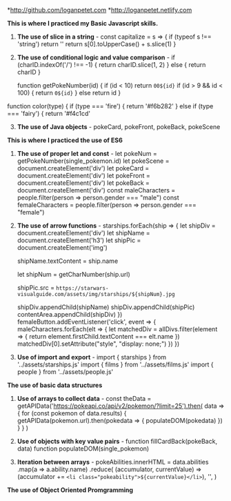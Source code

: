 *http://github.com/loganpetet.com
*http://loganpetet.netlify.com


**This is where I practiced my Basic Javascript skills.**

1. **The use of slice in a string** - const capitalize = s => {
    if (typeof s !== 'string') return ''
    return s[0].toUpperCase() + s.slice(1)
}

2. **The use of conditional logic and value comparison** - if (charID.indexOf('/') !== -1) {
        return charID.slice(1, 2)
    } else {
        return charID
    }

    function getPokeNumber(id) {
    if (id < 10) return `00${id}`
    if (id > 9 && id < 100) {
        return `0${id}`
    } else return id
}

function color(type) {
    if (type === 'fire') {
        return '#f6b282'
    } else if (type === 'fairy') {
        return '#f4c1cd'

3. **The use of Java objects** - pokeCard, pokeFront, pokeBack, pokeScene

**This is where I practiced the use of ES6**

1. **The use of proper let and const** - let pokeNum = getPokeNumber(single_pokemon.id)
let pokeScene = document.createElement('div')
    let pokeCard = document.createElement('div')
    let pokeFront = document.createElement('div')
    let pokeBack = document.createElement('div')
    const maleCharacters = people.filter(person => person.gender === "male")
const femaleCharacters = people.filter(person => person.gender === "female")

2. **The use of arrow functions** - starships.forEach(ship => {
    let shipDiv = document.createElement('div')
    let shipName = document.createElement('h3')
    let shipPic = document.createElement('img')

    shipName.textContent = ship.name

    let shipNum = getCharNumber(ship.url)

    shipPic.src = `https://starwars-visualguide.com/assets/img/starships/${shipNum}.jpg`

    shipDiv.appendChild(shipName)
    shipDiv.appendChild(shipPic)
    contentArea.appendChild(shipDiv)
})
femaleButton.addEventListener('click', event => {
    maleCharacters.forEach(elt => {
        let matchedDiv = allDivs.filter(element => {
            return element.firstChild.textContent === elt.name
        })
        matchedDiv[0].setAttribute("style", "display: none;")
    })
})

3. **Use of import and export** - import { starships } from '../assets/starships.js'
import { films } from '../assets/films.js'
import { people } from '../assets/people.js'

**The use of basic data structures**

1. **Use of arrays to collect data** - const theData = getAPIData('https://pokeapi.co/api/v2/pokemon/?limit=25').then(
    data => {
        for (const pokemon of data.results) {
            getAPIData(pokemon.url).then(pokedata => {
                populateDOM(pokedata)
            })
        }
    }
)

2. **Use of objects with key value pairs** - function fillCardBack(pokeBack, data) 
function populateDOM(single_pokemon)

3. **Iteration between arrays** - pokeAbilities.innerHTML = data.abilities
        .map(a => a.ability.name)
        .reduce(
            (accumulator, currentValue) =>
                (accumulator += `<li class="pokeability">${currentValue}</li>`),
            '',
        )

**The use of Object Oriented Promgramming**

